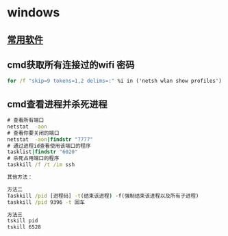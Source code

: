 # windows

## [常用软件](./windows/常用软件.html)

## cmd获取所有连接过的wifi 密码

```cmd
for /f "skip=9 tokens=1,2 delims=:" %i in ('netsh wlan show profiles') do  @echo %j | findstr -i -v echo | netsh wlan show profiles %j key=clear
```

## cmd查看进程并杀死进程

```cmd
# 查看所有端口
netstat  -aon
# 查看你要关闭的端口
netstat  -aon|findstr "7777"
# 通过进程id查看使用该端口的程序
tasklist|findstr "6020"
# 杀死占用端口的程序
taskkill /f /t /im ssh

其他方法：

方法二
Taskkill /pid [进程码] -t(结束该进程) -f(强制结束该进程以及所有子进程)
taskkill /pid 9396 -t 回车

方法三
tskill pid
tskill 6528
```
